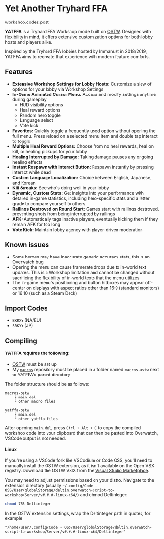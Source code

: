 # **Yet Another Tryhard FFA**
[workshop.codes post](https://workshop.codes/BKRXY)

**YATFFA** is a Tryhard FFA Workshop mode built on [OSTW](https://github.com/ItsDeltin/Overwatch-Script-To-Workshop). Designed with flexibility in mind, it offers extensive customization options for both lobby hosts and players alike.

Inspired by the Tryhard FFA lobbies hosted by Immanust in 2018/2019, YATFFA aims to recreate that experience with modern feature comforts.

## Features
- **Extensive Workshop Settings for Lobby Hosts:** Customize a slew of options for your lobby via Workshop Settings
- **In-Game Animated Cursor Menu:** Access and modify settings anytime during gameplay:
    - HUD visibility options
    - Heal reward options
    - Random hero toggle
    - Language select
    - Vote kick
- **Favorites:** Quickly toggle a frequently used option without opening the full menu. Press reload on a selected menu item and double tap interact to toggle
- **Multiple Heal Reward Options:** Choose from no heal rewards, heal on kill, or healing pickups for your lobby
- **Healing Interrupted by Damage:** Taking damage pauses any ongoing healing effects
- **Instant Respawn with Interact Button:** Respawn instantly by pressing interact while dead
- **Custom Language Localization:** Choice between English, Japanese, and Korean
- **Kill Streaks:** See who's doing well in your lobby
- **Dynamic, Custom Stats:** Get insights into your performance with detailed in-game statistics, including hero-specific stats and a letter grade to compare yourself to others.
- **Railings Destroyed on Round Start:** Games start with railings destroyed, preventing shots from being interrupted by railings
- **AFK:** Automatically tags inactive players, eventually kicking them if they remain AFK for too long
- **Vote Kick:** Maintain lobby agency with player-driven moderation

## Known issues
- Some heroes may have inaccurate generic accuracy stats, this is an Overwatch bug
- Opening the menu can cause framerate drops due to in-world text updates. This is a Workshop limitation and cannot be changed without sacrificing the flexibility of in-world texts that the menu utilizes
- The in-game menu's positioning and button hitboxes may appear off-center on displays with aspect ratios other than 16:9 (standard monitors) or 16:10 (such as a Steam Deck)

## Import Codes
- `BKRXY` (NA/EU)
- `5RKYY` (JP)

## Compiling
#### YATFFA requires the following:
- [OSTW](https://github.com/ItsDeltin/Overwatch-Script-To-Workshop/wiki/Getting-Started) must be set up
- My [`macros`](https://github.com/scorttt/macros-ostw) repository must be placed in a folder named `macros-ostw` next to YATFFA's parent directory

The folder structure should be as follows:
```
macros-ostw
    ├ main.del
    └ other macro files

yatffa-ostw
    ├ main.del
    └ other yatffa files
```
After opening `main.del`, press `Ctrl + Alt + C` to copy the compiled workshop code into your clipboard that can then be pasted into Overwatch, VSCode output is not needed.

#### Linux
If you're using a VSCode fork like VSCodium or Code OSS, you'll need to manually install the OSTW extension, as it isn't available on the Open VSX registry. Download the OSTW VSIX from the [Visual Studio Marketplace](https://marketplace.visualstudio.com/items?itemName=Deltin.overwatch-script-to-workshop). 

You may need to adjust permissions based on your distro. Navigate to the extension directory (usually `~/.config/Code - OSS/User/globalStorage/deltin.overwatch-script-to-workshop/Server/v#.#.#-linux-x64/`) and chmod Deltinteger:

```bash
chmod 755 Deltinteger
```

In the OSTW extension settings, wrap the Deltinteger path in quotes, for example:

```
"/home/user/.config/Code - OSS/User/globalStorage/deltin.overwatch-script-to-workshop/Server/v#.#.#-linux-x64/Deltinteger"
```

